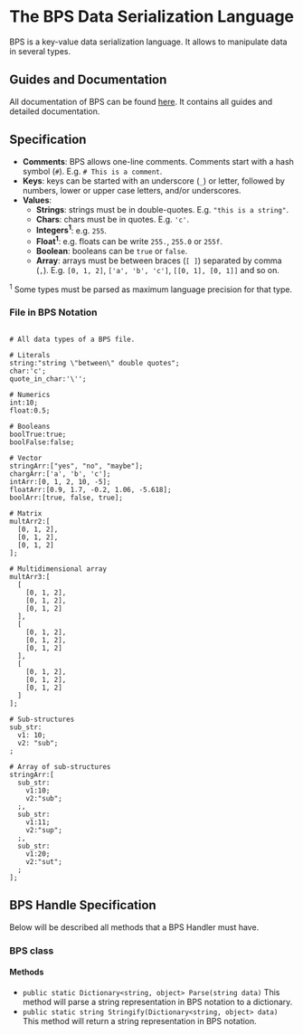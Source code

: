 # The BPS Data Serialization Language

BPS is a key-value data serialization language. It allows to manipulate data in several types.


## Guides and Documentation

All documentation of BPS can be found [here](https://bps-lib.github.io/). It contains all guides and detailed documentation.


## Specification

- **Comments**: BPS allows one-line comments. Comments start with a hash symbol (`#`). E.g. `# This is a comment`.
- **Keys**: keys can be started with an underscore (`_`) or letter, followed by numbers, lower or upper case letters, and/or underscores.
- **Values**:
  * **Strings**: strings must be in double-quotes. E.g. `"this is a string"`.
  * **Chars**: chars must be in quotes. E.g. `'c'`.
  * **Integers<sup>1</sup>**: e.g. `255`.
  * **Float<sup>1</sup>**: e.g. floats can be write `255.`, `255.0` or `255f`.
  * **Boolean**: booleans can be `true` or `false`.
  * **Array**: arrays must be between braces (`[ ]`) separated by comma (`,`). E.g. `[0, 1, 2]`, `['a', 'b', 'c']`, `[[0, 1], [0, 1]]` and so on.

<sup>1</sup> Some types must be parsed as maximum language precision for that type.

### File in BPS Notation

```

# All data types of a BPS file.

# Literals
string:"string \"between\" double quotes";
char:'c';
quote_in_char:'\'';

# Numerics
int:10;
float:0.5;

# Booleans
boolTrue:true;
boolFalse:false;

# Vector
stringArr:["yes", "no", "maybe"];
chargArr:['a', 'b', 'c'];
intArr:[0, 1, 2, 10, -5];
floatArr:[0.9, 1.7, -0.2, 1.06, -5.618];
boolArr:[true, false, true];

# Matrix
multArr2:[
  [0, 1, 2],
  [0, 1, 2],
  [0, 1, 2]
];

# Multidimensional array
multArr3:[
  [
    [0, 1, 2],
    [0, 1, 2],
    [0, 1, 2]
  ],
  [
    [0, 1, 2],
    [0, 1, 2],
    [0, 1, 2]
  ],
  [
    [0, 1, 2],
    [0, 1, 2],
    [0, 1, 2]
  ]
];

# Sub-structures
sub_str:
  v1: 10;
  v2: "sub";
;

# Array of sub-structures
stringArr:[
  sub_str:
    v1:10;
    v2:"sub";
  ;,
  sub_str:
    v1:11;
    v2:"sup";
  ;,
  sub_str:
    v1:20;
    v2:"sut";
  ;
];

```

## BPS Handle Specification

Below will be described all methods that a BPS Handler must have.

### BPS class

#### Methods
- `public static Dictionary<string, object> Parse(string data)`
This method will parse a string representation in BPS notation to a dictionary.
- `public static string Stringify(Dictionary<string, object> data)`
This method will return a string representation in BPS notation.
